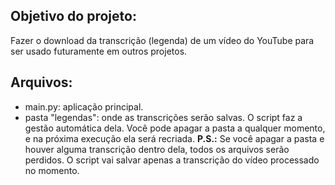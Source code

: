 ## Objetivo do projeto:
Fazer o download da transcrição (legenda) de um vídeo do YouTube para ser usado futuramente em outros projetos.

## Arquivos:
- main.py: aplicação principal.
- pasta "legendas": onde as transcrições serão salvas. O script faz a gestão automática dela. Você pode apagar a pasta a qualquer momento, e na próxima execução ela será recriada.
**P.S.:** Se você apagar a pasta e houver alguma transcrição dentro dela, todos os arquivos serão perdidos. O script vai salvar apenas a transcrição do vídeo processado no momento.